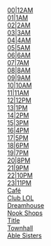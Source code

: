 [00|12AM](https://youtu.be/flPkHVLBeY8?t=326)<br>
[01|1AM](https://youtu.be/5jqX1jUniac)<br>
[02|2AM](https://youtu.be/QL9_rPPyCMQ)<br>
[03|3AM](https://youtu.be/2RoWvAA90jA)<br>
[04|4AM](https://youtu.be/M5a8v0xXZys)<br>
[05|5AM](https://youtu.be/Ki4el2ylYn4?t=519)<br>
[06|6AM](https://youtu.be/85ZNn7agHZY?t=1041)<br>
[07|7AM](https://youtu.be/7or51QkoXlg)<br>
[08|8AM](https://youtu.be/OdA066Dmhfw)<br>
[09|9AM](https://youtu.be/8tSRj6pGzAU?t=136)<br>
[10|10AM](https://youtu.be/7HaVLTh6Lrg?t=279)<br>
[11|11AM](https://youtu.be/eSH7QSzkhQg?t=311)<br>
[12|12PM](https://youtu.be/NkO7y3do-NQ?t=431)<br>
[13|1PM](https://youtu.be/THT_wrab-2s)<br>
[14|2PM](https://youtu.be/4VSSKELKpag)<br>
[15|3PM](https://youtu.be/unbvog1AcbE)<br>
[16|4PM](https://youtu.be/fRcNBtMltLw)<br>
[17|5PM](https://youtu.be/Ax7fCRnJGSE)<br>
[18|6PM](https://youtu.be/2pSR_fvdB5Y)<br>
[19|7PM](https://youtu.be/5SDJFvG2dKk?t=120)<br>
[20|8PM](https://youtu.be/NkO7y3do-NQ?t=851)<br>
[21|9PM](https://youtu.be/PJielywHIjY?t=104)<br>
[22|10PM](https://youtu.be/YmrFaMvgA6I)<br>
[23|11PM](https://youtu.be/6Bc4Q1Jjxm4)<br>
[Café](https://youtu.be/1hAwyif2pIY)<br>
[Club LOL](https://youtu.be/vJdh5cwLqac)<br>
[Dreamhouse](https://youtu.be/jjprMvLQ4bM)<br>
[Nook Shops](https://youtu.be/eeeHnr5aykk)<br>
[Title](https://youtu.be/vkd9RCbdCag)<br>
[Townhall](https://youtu.be/xJHVfLI5pLY)<br>
[Able Sisters](https://youtu.be/FFS-MHJ92xQ)<br>